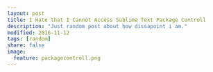 ```yaml
---
layout: post
title: I Hate that I Cannot Access Sublime Text Package Controll
description: "Just random post about how dissapoint i am."
modified: 2016-11-12
tags: [random]
share: false
image:
  feature: packagecontroll.png
---
```

